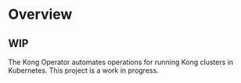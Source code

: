 # Overview

## WIP

The Kong Operator automates operations
for running Kong clusters in Kubernetes.
This project is a work in progress.
